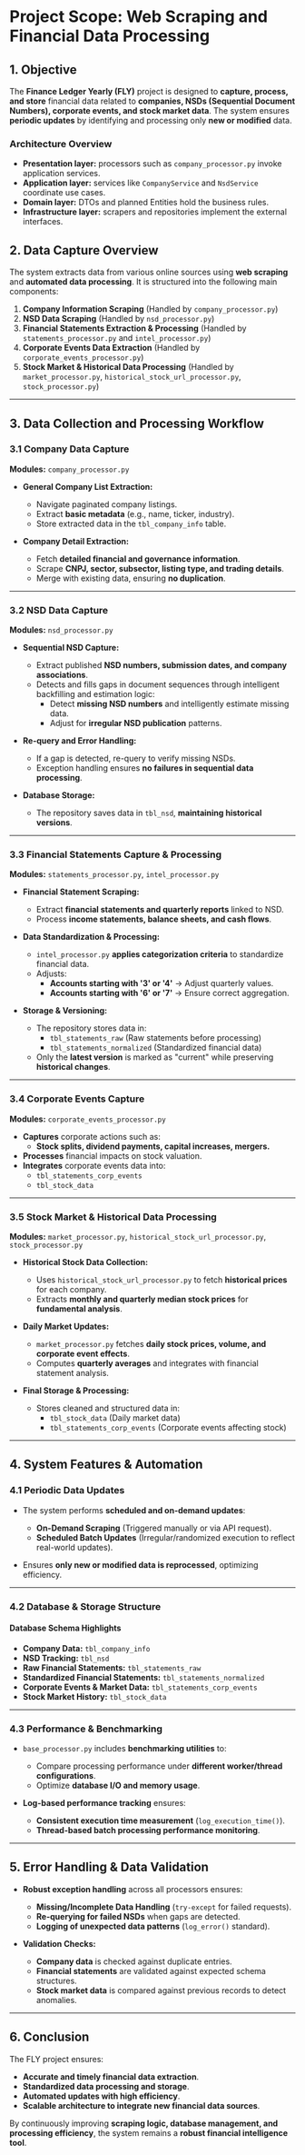 # Project Scope: Web Scraping and Financial Data Processing

## **1. Objective**
The **Finance Ledger Yearly (FLY)** project is designed to **capture, process, and store** financial data related to **companies, NSDs (Sequential Document Numbers), corporate events, and stock market data**. The system ensures **periodic updates** by identifying and processing only **new or modified** data.

### Architecture Overview
- **Presentation layer:** processors such as `company_processor.py` invoke application services.
- **Application layer:** services like `CompanyService` and `NsdService` coordinate use cases.
- **Domain layer:** DTOs and planned Entities hold the business rules.
- **Infrastructure layer:** scrapers and repositories implement the external interfaces.

## **2. Data Capture Overview**
The system extracts data from various online sources using **web scraping** and **automated data processing**. It is structured into the following main components:

1. **Company Information Scraping** (Handled by `company_processor.py`)
2. **NSD Data Scraping** (Handled by `nsd_processor.py`)
3. **Financial Statements Extraction & Processing** (Handled by `statements_processor.py` and `intel_processor.py`)
4. **Corporate Events Data Extraction** (Handled by `corporate_events_processor.py`)
5. **Stock Market & Historical Data Processing** (Handled by `market_processor.py`, `historical_stock_url_processor.py`, `stock_processor.py`)

---

## **3. Data Collection and Processing Workflow**

### **3.1 Company Data Capture**
**Modules:** `company_processor.py`
- **General Company List Extraction:**
  - Navigate paginated company listings.
  - Extract **basic metadata** (e.g., name, ticker, industry).
  - Store extracted data in the `tbl_company_info` table.

- **Company Detail Extraction:**
  - Fetch **detailed financial and governance information**.
  - Scrape **CNPJ, sector, subsector, listing type, and trading details**.
  - Merge with existing data, ensuring **no duplication**.

---

### **3.2 NSD Data Capture**
**Modules:** `nsd_processor.py`
- **Sequential NSD Capture:**
  - Extract published **NSD numbers, submission dates, and company associations**.
  - Detects and fills gaps in document sequences through intelligent backfilling and estimation logic:
    - Detect **missing NSD numbers** and intelligently estimate missing data.
    - Adjust for **irregular NSD publication** patterns.

- **Re-query and Error Handling:**
  - If a gap is detected, re-query to verify missing NSDs.
  - Exception handling ensures **no failures in sequential data processing**.

- **Database Storage:**
  - The repository saves data in `tbl_nsd`, **maintaining historical versions**.

---

### **3.3 Financial Statements Capture & Processing**
**Modules:** `statements_processor.py`, `intel_processor.py`
- **Financial Statement Scraping:**
  - Extract **financial statements and quarterly reports** linked to NSD.
  - Process **income statements, balance sheets, and cash flows**.

- **Data Standardization & Processing:**
  - `intel_processor.py` **applies categorization criteria** to standardize financial data.
  - Adjusts:
    - **Accounts starting with '3' or '4'** → Adjust quarterly values.
    - **Accounts starting with '6' or '7'** → Ensure correct aggregation.

- **Storage & Versioning:**
  - The repository stores data in:
    - `tbl_statements_raw` (Raw statements before processing)
    - `tbl_statements_normalized` (Standardized financial data)
  - Only the **latest version** is marked as "current" while preserving **historical changes**.

---

### **3.4 Corporate Events Capture**
**Modules:** `corporate_events_processor.py`
- **Captures** corporate actions such as:
  - **Stock splits, dividend payments, capital increases, mergers.**
- **Processes** financial impacts on stock valuation.
- **Integrates** corporate events data into:
  - `tbl_statements_corp_events`
  - `tbl_stock_data`

---

### **3.5 Stock Market & Historical Data Processing**
**Modules:** `market_processor.py`, `historical_stock_url_processor.py`, `stock_processor.py`
- **Historical Stock Data Collection:**
  - Uses `historical_stock_url_processor.py` to fetch **historical prices** for each company.
  - Extracts **monthly and quarterly median stock prices** for **fundamental analysis**.

- **Daily Market Updates:**
  - `market_processor.py` fetches **daily stock prices, volume, and corporate event effects**.
  - Computes **quarterly averages** and integrates with financial statement analysis.

- **Final Storage & Processing:**
  - Stores cleaned and structured data in:
    - `tbl_stock_data` (Daily market data)
    - `tbl_statements_corp_events` (Corporate events affecting stock)

---

## **4. System Features & Automation**

### **4.1 Periodic Data Updates**
- The system performs **scheduled and on-demand updates**:
  - **On-Demand Scraping** (Triggered manually or via API request).
  - **Scheduled Batch Updates** (Irregular/randomized execution to reflect real-world updates).

- Ensures **only new or modified data is reprocessed**, optimizing efficiency.

---

### **4.2 Database & Storage Structure**
#### **Database Schema Highlights**
- **Company Data:** `tbl_company_info`
- **NSD Tracking:** `tbl_nsd`
- **Raw Financial Statements:** `tbl_statements_raw`
- **Standardized Financial Statements:** `tbl_statements_normalized`
- **Corporate Events & Market Data:** `tbl_statements_corp_events`
- **Stock Market History:** `tbl_stock_data`

---

### **4.3 Performance & Benchmarking**
- `base_processor.py` includes **benchmarking utilities** to:
  - Compare processing performance under **different worker/thread configurations**.
  - Optimize **database I/O and memory usage**.

- **Log-based performance tracking** ensures:
  - **Consistent execution time measurement** (`log_execution_time()`).
  - **Thread-based batch processing performance monitoring**.

---

## **5. Error Handling & Data Validation**
- **Robust exception handling** across all processors ensures:
  - **Missing/Incomplete Data Handling** (`try-except` for failed requests).
  - **Re-querying for failed NSDs** when gaps are detected.
  - **Logging of unexpected data patterns** (`log_error()` standard).

- **Validation Checks:**
  - **Company data** is checked against duplicate entries.
  - **Financial statements** are validated against expected schema structures.
  - **Stock market data** is compared against previous records to detect anomalies.

---

## **6. Conclusion**
The FLY project ensures:
- **Accurate and timely financial data extraction**.
- **Standardized data processing and storage**.
- **Automated updates with high efficiency**.
- **Scalable architecture to integrate new financial data sources**.

By continuously improving **scraping logic, database management, and processing efficiency**, the system remains a **robust financial intelligence tool**.
